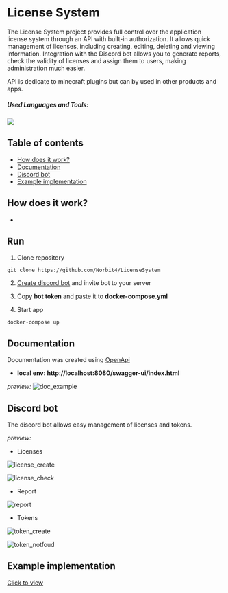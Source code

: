 <h1 align="left"><b>License System</b></h1>


The License System project provides full control over the application license system through an API with built-in authorization. It allows quick management of licenses, including creating, editing, deleting and viewing information. Integration with the Discord bot allows you to generate reports, check the validity of licenses and assign them to users, making administration much easier.

API is dedicate to minecraft plugins but can by used in other products and apps.

<h5 align="left">Used Languages and Tools:</h5>

<p align="left">
  <a href="https://skillicons.dev">
    <img src="https://skillicons.dev/icons?i=java,spring,js,discordjs,nodejs,docker,mysql"/>
  </a>
</p>


<h2 align="left" id="work">Table of contents</h2>

- [How does it work?](#work)
- [Documentation](#doc)
- [Discord bot](#bot)
- [Example implementation](#implementation)


<h2 align="left" id="work">How does it work?</h2>

- 

<h2 align="left" id="doc">Run</h2>

1. Clone repository

```
git clone https://github.com/Norbit4/LicenseSystem
```

2. [Create discord bot](https://discord.com/developers/docs/intro) and invite bot to your server


3. Copy <b>bot token</b> and paste it to <b>docker-compose.yml </b>

4. Start app

```
docker-compose up
```

<h2 align="left" id="doc">Documentation</h2>

Documentation was created using [OpenApi](https://github.com/OAI)

- <b> local env: http://localhost:8080/swagger-ui/index.html </b>


 <i>preview:</i>
![doc_example](https://github.com/Norbit4/LicenseSystem/assets/46154743/d1097c45-80ed-4bc4-bfa0-dff6c6ae417d)


<h2 align="left" id="bot">Discord bot</h2>

The discord bot allows easy management of licenses and tokens.

<i>preview:</i>
- Licenses

![license_create](https://github.com/Norbit4/LicenseSystem/assets/46154743/85352472-e3d1-4111-b64a-4dab94a1c053)

![license_check](https://github.com/Norbit4/LicenseSystem/assets/46154743/190be861-74c0-4c47-bf17-14a78eca3670)

- Report
  
![report](https://github.com/Norbit4/LicenseSystem/assets/46154743/353c196e-2779-4b80-8475-379067f9b6f5)

- Tokens

![token_create](https://github.com/Norbit4/LicenseSystem/assets/46154743/219d97b3-1834-4a06-b957-7b30c9f5fb73)

![token_notfoud](https://github.com/Norbit4/LicenseSystem/assets/46154743/81a1b8ca-0403-4977-a34c-0c3d75b6a724)


<h2 align="left" id="implementation">Example implementation</h2>

[Click to view](https://github.com/Norbit4/LicenseSystem/tree/master/example/exampleplugin/src/main/java/pl/norbit/exampleplugin)

